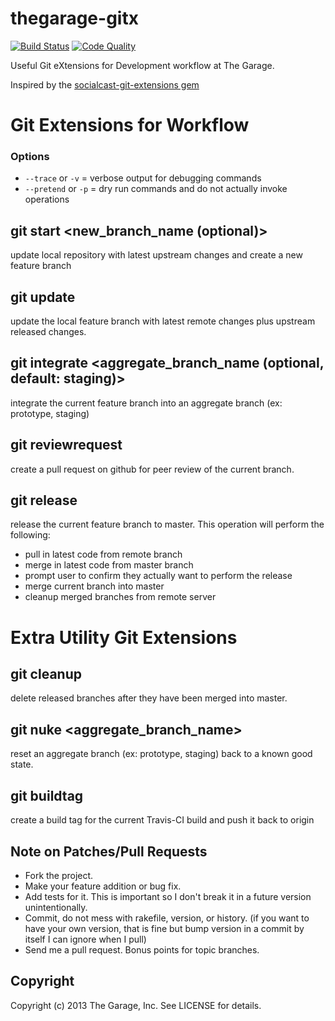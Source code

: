 # thegarage-gitx

[![Build Status](https://travis-ci.org/thegarage/thegarage-gitx.png?branch=master)](https://travis-ci.org/thegarage/thegarage-gitx)
[![Code Quality](https://codeclimate.com/github/thegarage/thegarage-gitx/badges)](https://codeclimate.com/github/thegarage/thegarage-gitx)

Useful Git eXtensions for Development workflow at The Garage.

Inspired by the [socialcast-git-extensions gem](https://github.com/socialcast/socialcast-git-extensions)

# Git Extensions for Workflow

### Options
* `--trace` or `-v` = verbose output for debugging commands
* `--pretend` or `-p` = dry run commands and do not actually invoke operations

## git start <new_branch_name (optional)>

update local repository with latest upstream changes and create a new feature branch

## git update

update the local feature branch with latest remote changes plus upstream released changes.

## git integrate <aggregate_branch_name (optional, default: staging)>

integrate the current feature branch into an aggregate branch (ex: prototype, staging)

## git reviewrequest

create a pull request on github for peer review of the current branch.

## git release

release the current feature branch to master.  This operation will perform the following:

* pull in latest code from remote branch
* merge in latest code from master branch
* prompt user to confirm they actually want to perform the release
* merge current branch into master
* cleanup merged branches from remote server

# Extra Utility Git Extensions

## git cleanup

delete released branches after they have been merged into master.

## git nuke <aggregate_branch_name>

reset an aggregate branch (ex: prototype, staging) back to a known good state.

## git buildtag

create a build tag for the current Travis-CI build and push it back to origin


## Note on Patches/Pull Requests

* Fork the project.
* Make your feature addition or bug fix.
* Add tests for it. This is important so I don't break it in a
  future version unintentionally.
* Commit, do not mess with rakefile, version, or history.
  (if you want to have your own version, that is fine but bump version in a commit by itself I can ignore when I pull)
* Send me a pull request. Bonus points for topic branches.

## Copyright

Copyright (c) 2013 The Garage, Inc. See LICENSE for details.
